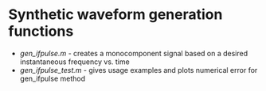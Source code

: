 # Synthetic waveform generation functions
- _gen_ifpulse.m_  -  creates a monocomponent signal based on a desired instantaneous frequency vs. time
- _gen_ifpulse_test.m_  -  gives usage examples and plots numerical error for gen_ifpulse method

